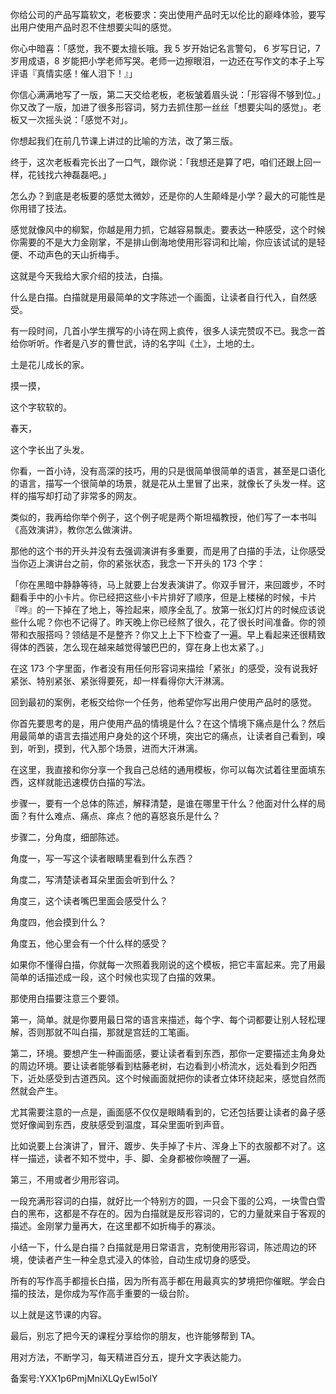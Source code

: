 你给公司的产品写篇软文，老板要求：突出使用产品时无以伦比的巅峰体验，要写出用户使用产品时忍不住想要尖叫的感觉。

你心中暗喜：「感觉，我不要太擅长哦。我 5 岁开始记名言警句， 6 岁写日记，7 岁用成语，8 岁能把小学老师写哭。老师一边擦眼泪，一边还在写作文的本子上写评语『真情实感！催人泪下！』」

你信心满满地写了一版，第二天交给老板，老板皱着眉头说：「形容得不够到位。」你又改了一版，加进了很多形容词，努力去抓住那一丝丝「想要尖叫的感觉」。老板又一次摇头说：「感觉不对」。

你想起我们在前几节课上讲过的比喻的方法，改了第三版。

终于，这次老板看完长出了一口气，跟你说：「我想还是算了吧，咱们还跟上回一样，花钱找六神磊磊吧。」

怎么办？到底是老板要的感觉太微妙，还是你的人生颠峰是小学？最大的可能性是你用错了技法。

感觉就像风中的柳絮，你越是用力抓，它越容易飘走。要表达一种感受，这个时候你需要的不是大力金刚掌，不是排山倒海地使用形容词和比喻，你应该试试的是轻便、不动声色的天山折梅手。

这就是今天我给大家介绍的技法，白描。

什么是白描。白描就是用最简单的文字陈述一个画面，让读者自行代入，自然感受。

有一段时间，几首小学生撰写的小诗在网上疯传，很多人读完赞叹不已。我念一首给你听听。作者是八岁的曹世武，诗的名字叫《土》，土地的土。

土是花儿成长的家。

摸一摸，

这个字软软的。

春天，

这个字长出了头发。

你看，一首小诗，没有高深的技巧，用的只是很简单很简单的语言，甚至是口语化的语言，描写一个很简单的场景，就是花从土里冒了出来，就像长了头发一样。这样的描写却打动了非常多的网友。

类似的，我再给你举个例子，这个例子呢是两个斯坦福教授，他们写了一本书叫《高效演讲》，教你怎么做演讲。

那他的这个书的开头并没有去强调演讲有多重要，而是用了白描的手法，让你感受当你迈上演讲台之前，你的紧张状态，我念一下开头的 173 个字：

「你在黑暗中静静等待，马上就要上台发表演讲了。你双手冒汗，来回踱步，不时翻看手中的小卡片。你已经把这些小卡片排好了顺序，但是上楼梯的时候，卡片『哗』的一下掉在了地上，等捡起来，顺序全乱了。放第一张幻灯片的时候应该说些什么呢？你也不记得了。昨天晚上你已经熬了很久，花了很长时间准备。你的领带和衣服搭吗？领结是不是整齐？你又上上下下检查了一遍。早上看起来还很精致得体的西装，怎么现在越来越觉得皱巴巴的，穿在身上也太紧了。」

在这 173 个字里面，作者没有用任何形容词来描绘「紧张」的感受，没有说我好紧张、特别紧张、紧张得要死，却一样看得你大汗淋漓。

回到最初的案例，老板交给你一个任务，他希望你写出用户使用产品时的感觉。

你首先要思考的是，用户使用产品的情境是什么？在这个情境下痛点是什么？然后用最简单的语言去描述用户身处的这个环境，突出它的痛点，让读者自己看到，嗅到，听到，摸到，代入那个场景，进而大汗淋漓。

在这里，我直接和你分享一个我自己总结的通用模板，你可以每次试着往里面填东西，这样就能迅速模仿白描的写法。

步骤一，要有一个总体的陈述，解释清楚，是谁在哪里干什么？他面对什么样的局面？有什么难点、痛点、痒点？他的喜怒哀乐是什么？

步骤二，分角度，细部陈述。

角度一，写一写这个读者眼睛里看到什么东西？

角度二，写清楚读者耳朵里面会听到什么？

角度三，这个读者嘴巴里面会感受什么？

角度四，他会摸到什么？

角度五，他心里会有一个什么样的感受？

如果你不懂得白描，你就每一次照着我刚说的这个模板，把它丰富起来。完了用最简单的话描述成一段，这个时候也实现了白描的效果。

那使用白描要注意三个要领。

第一，简单。就是你要用最日常的语言来描述，每个字、每个词都要让别人轻松理解，否则那就不叫白描，那就是宫廷的工笔画。

第二，环境。要想产生一种画面感，要让读者看到东西，那你一定要描述主角身处的周边环境。要让读者能够看到枯藤老树，右边看到小桥流水，远处看到夕阳西下，近处感受到古道西风。这个时候画面就把你的读者立体环绕起来，感觉自然而然就会产生。

尤其需要注意的一点是，画面感不仅仅是眼睛看到的，它还包括要让读者的鼻子感觉好像闻到东西，皮肤感受到温度，耳朵里面听到声音。

比如说要上台演讲了，冒汗、踱步、失手掉了卡片、浑身上下的衣服都不对了。这样一描述，读者不知不觉中，手、脚、全身都被你唤醒了一遍。

第三，不用或者少用形容词。

一段充满形容词的白描，就好比一个特别方的圆，一只会下蛋的公鸡，一块雪白雪白的黑布，这都是不存在的。因为白描就是反形容词的，它的力量就来自于客观的描述。金刚掌力量再大，在这里都不如折梅手的寡淡。

小结一下，什么是白描？白描就是用日常语言，克制使用形容词，陈述周边的环境，使读者产生一种全息式浸入的体验，自动生成切身的感受。

所有的写作高手都擅长白描，因为所有高手都在用最真实的梦境把你催眠。学会白描的技法，是你成为写作高手重要的一级台阶。

以上就是这节课的内容。

最后，别忘了把今天的课程分享给你的朋友，也许能够帮到 TA。

用对方法，不断学习，每天精进百分五，提升文字表达能力。

备案号:YXX1p6PmjMniXLQyEwI5olY